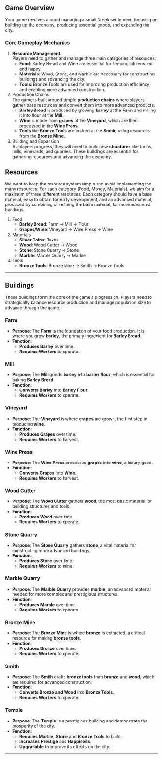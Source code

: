﻿## Game Overview
Your game revolves around managing a small Greek settlement, focusing on building up the economy,
producing essential goods, and expanding the city.

### Core Gameplay Mechanics
1. **Resource Management**\
   Players need to gather and manage three main categories of resources:
    - **Food**: Barley Bread and Wine are essential for keeping citizens fed and happy.
    - **Materials**: Wood, Stone, and Marble are necessary for constructing buildings and advancing the city.
    - **Tools**: Bronze Tools are used for improving production efficiency and enabling more advanced construction.
2. Production Chains\
   The game is built around simple **production chains** where players gather base resources and convert them into more advanced products.
    - **Barley Bread** is produced by growing **barley** at the **Farm** and milling it into flour at the **Mill**.
    - **Wine** is made from **grapes** at the **Vineyard**, which are then processed in the **Wine Press**.
    - **Tools** like **Bronze Tools** are crafted at the **Smith**, using resources from the **Bronze Mine**.
3. Building and Expansion\
   As players progress, they will need to build new **structures** like farms,
   mills, vineyards, and quarries. These buildings are essential for gathering
   resources and advancing the economy.

## Resources
We want to keep the resource system simple and avoid implementing too many resources.
For each category (Food, Money, Materials), we aim for a maximum of three different resources.
Each category should have a base material, easy to obtain for early development,
and an advanced material, produced by combining or refining the base material,
for more advanced buildings.

1. Food
    - **Barley Bread**: Farm → Mill → Flour
    - **Grapes/Wine**: Vineyard → Wine Press → Wine
2. Materials
    - **Silver Coins**: Taxes
    - **Wood**: Wood Cutter → Wood
    - **Stone**: Stone Quarry → Stone
    - **Marble**: Marble Quarry → Marble
3. Tools
    - **Bronze Tools**: Bronze Mine → Smith → Bronze Tools

---

## Buildings
These buildings form the core of the game’s progression. Players need to strategically balance resource production and
manage population size to advance through the game.

### **Farm**
- **Purpose**: The **Farm** is the foundation of your food production. It is where you grow **barley**, the primary ingredient for **Barley Bread**.
- **Function**:
    - **Produces Barley** over time.
    - **Requires Workers** to operate.

### **Mill**
- **Purpose**: The **Mill** grinds **barley** into **barley flour**, which is essential for baking **Barley Bread**.
- **Function**:
    - **Converts Barley** into **Barley Flour**.
    - **Requires Workers** to operate.

### **Vineyard**
- **Purpose**: The **Vineyard** is where **grapes** are grown, the first step in producing **wine**.
- **Function**:
    - **Produces Grapes** over time.
    - **Requires Workers** to harvest.

### **Wine Press**
- **Purpose**: The **Wine Press** processes **grapes** into **wine**, a luxury good.
- **Function**:
    - **Converts Grapes** into **Wine**.
    - **Requires Workers** to harvest.

### **Wood Cutter**
- **Purpose**: The **Wood Cutter** gathers **wood**, the most basic material for building structures and tools.
- **Function**:
    - **Produces Wood** over time.
    - **Requires Workers** to operate.

### **Stone Quarry**
- **Purpose**: The **Stone Quarry** gathers **stone**, a vital material for constructing more advanced buildings.
- **Function**:
    - **Produces Stone** over time.
    - **Requires Workers** to mine.

### **Marble Quarry**
- **Purpose**: The **Marble Quarry** provides **marble**, an advanced material needed for more complex and prestigious structures.
- **Function**:
    - **Produces Marble** over time.
    - **Requires Workers** to operate.

### **Bronze Mine**
- **Purpose**: The **Bronze Mine** is where **bronze** is extracted, a critical resource for making **bronze tools**.
- **Function**:
    - **Produces Bronze** over time.
    - **Requires Workers** to operate.

### **Smith**
- **Purpose**: The **Smith** crafts **bronze tools** from **bronze** and **wood**, which are required for advanced construction.
- **Function**:
    - **Converts Bronze and Wood** into **Bronze Tools**.
    - **Requires Workers** to operate.

### **Temple**
- **Purpose**: The **Temple** is a prestigious building and demonstrate the prosperity of the city.
- **Function**:
    - **Requires Marble**, **Stone** and **Bronze Tools** to build.
    - **Increases Prestige** and **Happiness**.
    - **Upgradable** to improve its effects on the city.

---